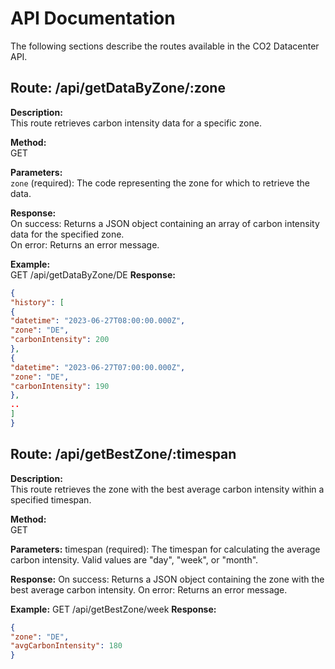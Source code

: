 # API Documentation

The following sections describe the routes available in the CO2 Datacenter API.

## Route: /api/getDataByZone/:zone

**Description:**  
This route retrieves carbon intensity data for a specific zone.

**Method:**  
GET

**Parameters:**  
`zone` (required): The code representing the zone for which to retrieve the data.

**Response:**  
On success: Returns a JSON object containing an array of carbon intensity data for the specified zone.  
On error: Returns an error message.

**Example:**  
GET /api/getDataByZone/DE
**Response:**

```json
{
"history": [
{
"datetime": "2023-06-27T08:00:00.000Z",
"zone": "DE",
"carbonIntensity": 200
},
{
"datetime": "2023-06-27T07:00:00.000Z",
"zone": "DE",
"carbonIntensity": 190
},
..
]
}
```

## Route: /api/getBestZone/:timespan

**Description:**  
This route retrieves the zone with the best average carbon intensity within a specified timespan.

**Method:**  
GET

**Parameters:**
timespan (required): The timespan for calculating the average carbon intensity. Valid values are "day", "week", or "month".

**Response:**
On success: Returns a JSON object containing the zone with the best average carbon intensity.
On error: Returns an error message.

**Example:**
GET /api/getBestZone/week
**Response:**

```json
{
"zone": "DE",
"avgCarbonIntensity": 180
}
```
